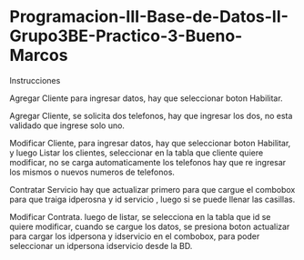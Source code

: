 # Programacion-III-Base-de-Datos-II-Grupo3BE-Practico-3-Bueno-Marcos

Instrucciones

Agregar Cliente para ingresar datos, hay que seleccionar boton Habilitar.

Agregar Cliente, se solicita dos telefonos, hay que ingresar los dos, no esta validado que ingrese solo uno.

Modificar Cliente, para ingresar datos, hay que seleccionar boton Habilitar, y luego Listar los clientes, 
seleccionar en la tabla que cliente quiere modificar, no se carga automaticamente los telefonos hay que re ingresar
los mismos o nuevos numeros de telefonos.

Contratar Servicio hay que actualizar primero para que cargue el combobox para que traiga  idperosna y id servicio , luego si se puede llenar las casillas.

Modificar Contrata. luego de listar,  se selecciona en la tabla que id se quiere modificar, cuando se cargue los datos, se presiona boton actualizar para cargar los idpersona y idservicio en el combobox, para poder seleccionar un idpersona idservicio desde la BD.
